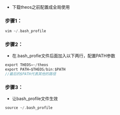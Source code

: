 - 下载theos之前配置成全局使用

### 步骤1：

```swift
vim ~/.bash_profile
```

### 步骤2：

- 在.bash_profie文件后面加入以下两行，配置PATH参数

```objectivec
export THEOS=~/theos
export PATH=$THEOS/bin:$PATH
//最后的$PATH代表其他的路径
```

### 步骤3：

- 让bash_profile文件生效

```objectivec
source ~/.bash_profile
```